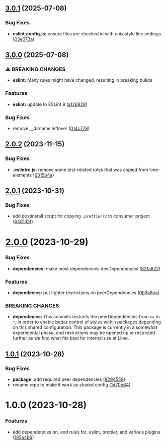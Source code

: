 ## [3.0.1](https://github.com/Lundalogik/eslint-config/compare/v3.0.0...v3.0.1) (2025-07-08)


### Bug Fixes


* **eslint.config.js:** ensure files are checked in with unix style line endings ([03e073a](https://github.com/Lundalogik/eslint-config/commit/03e073a8b55eeaa160b5a7c5051de12dd3e9402a))

## [3.0.0](https://github.com/Lundalogik/eslint-config/compare/v2.0.2...v3.0.0) (2025-07-08)


### ⚠ BREAKING CHANGES

* **eslint:** Many rules might have changed, resulting in breaking builds

### Features


* **eslint:** update to ESLint 9 ([a126928](https://github.com/Lundalogik/eslint-config/commit/a12692869a5ccb97ac2abaead0e63a0c82235060))

### Bug Fixes


* remove __dirname leftover ([014c778](https://github.com/Lundalogik/eslint-config/commit/014c778f6bc3d0dfc3d038a4da3bb47013716ea8))

## [2.0.2](https://github.com/Lundalogik/eslint-config/compare/v2.0.1...v2.0.2) (2023-11-15)


### Bug Fixes


* **.eslintrc.js:** remove some test-related rules that was copied from lime-elements ([6315b4a](https://github.com/Lundalogik/eslint-config/commit/6315b4a3f47c2f2fb8fefe80152409860f6667d6))

## [2.0.1](https://github.com/Lundalogik/eslint-config/compare/v2.0.0...v2.0.1) (2023-10-31)


### Bug Fixes


* add postinstall script for copying `.prettierrc` to consumer project ([6481d5f](https://github.com/Lundalogik/eslint-config/commit/6481d5f59c917914ebd06c078dc90ff17bde4501))

# [2.0.0](https://github.com/Lundalogik/eslint-config/compare/v1.0.1...v2.0.0) (2023-10-29)


### Bug Fixes


* **dependencies:** make most dependencies devDependencies ([821a822](https://github.com/Lundalogik/eslint-config/commit/821a8228b2cd3afde6b7e37b975a1665ec6d4b34))

### Features


* **dependecies:** put tighter restrictions on peerDependencies ([0b3a8ea](https://github.com/Lundalogik/eslint-config/commit/0b3a8ea11fc2f6dcd4bc6699315126c716771d62))

### BREAKING CHANGES

* **dependecies:** This commits restricts the peerDependencies from `>=` to `^`, in
order to enable better control of styles within packages depending
on this shared configuration. This package is currently in a
somewhat experimental phase, and restrictions may be opened up or
restricted further as we find what fits best for internal use at
Lime.

## [1.0.1](https://github.com/Lundalogik/eslint-config/compare/v1.0.0...v1.0.1) (2023-10-28)


### Bug Fixes


* **package:** add required peer dependencies ([8294559](https://github.com/Lundalogik/eslint-config/commit/8294559b3b180c1327625663c204df1f33fcd78e))
* rename repo to make it work as shared config ([1d70b64](https://github.com/Lundalogik/eslint-config/commit/1d70b64c10e49f3a10c852a2a6affb382b3b4e95))

# 1.0.0 (2023-10-28)


### Features


* add dependencies on, and rules for, eslint, prettier, and various plugins ([185a4b6](https://github.com/Lundalogik/lime-frontend-lint/commit/185a4b60365476a87c943a3fa951aba64cb708bb))
